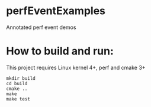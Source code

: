 # perfEventExamples
Annotated perf event demos

# How to build and run:

This project requires Linux kernel 4+, perf and cmake 3+

```
mkdir build
cd build
cmake ..
make
make test
```
